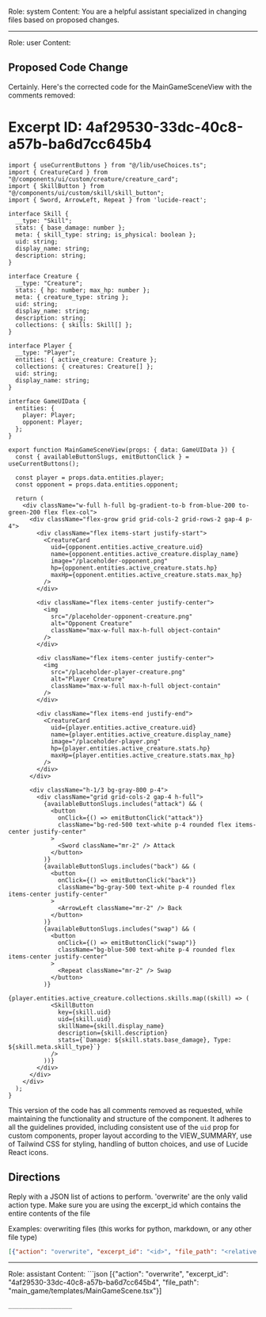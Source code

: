 Role: system
Content: You are a helpful assistant specialized in changing files based on proposed changes.
__________________
Role: user
Content: 
## Proposed Code Change
Certainly. Here's the corrected code for the MainGameSceneView with the comments removed:

# Excerpt ID: 4af29530-33dc-40c8-a57b-ba6d7cc645b4
```tsx main_game/templates/MainGameScene.tsx
import { useCurrentButtons } from "@/lib/useChoices.ts";
import { CreatureCard } from "@/components/ui/custom/creature/creature_card";
import { SkillButton } from "@/components/ui/custom/skill/skill_button";
import { Sword, ArrowLeft, Repeat } from 'lucide-react';

interface Skill {
  __type: "Skill";
  stats: { base_damage: number };
  meta: { skill_type: string; is_physical: boolean };
  uid: string;
  display_name: string;
  description: string;
}

interface Creature {
  __type: "Creature";
  stats: { hp: number; max_hp: number };
  meta: { creature_type: string };
  uid: string;
  display_name: string;
  description: string;
  collections: { skills: Skill[] };
}

interface Player {
  __type: "Player";
  entities: { active_creature: Creature };
  collections: { creatures: Creature[] };
  uid: string;
  display_name: string;
}

interface GameUIData {
  entities: {
    player: Player;
    opponent: Player;
  };
}

export function MainGameSceneView(props: { data: GameUIData }) {
  const { availableButtonSlugs, emitButtonClick } = useCurrentButtons();

  const player = props.data.entities.player;
  const opponent = props.data.entities.opponent;

  return (
    <div className="w-full h-full bg-gradient-to-b from-blue-200 to-green-200 flex flex-col">
      <div className="flex-grow grid grid-cols-2 grid-rows-2 gap-4 p-4">
        <div className="flex items-start justify-start">
          <CreatureCard
            uid={opponent.entities.active_creature.uid}
            name={opponent.entities.active_creature.display_name}
            image="/placeholder-opponent.png"
            hp={opponent.entities.active_creature.stats.hp}
            maxHp={opponent.entities.active_creature.stats.max_hp}
          />
        </div>

        <div className="flex items-center justify-center">
          <img
            src="/placeholder-opponent-creature.png"
            alt="Opponent Creature"
            className="max-w-full max-h-full object-contain"
          />
        </div>

        <div className="flex items-center justify-center">
          <img
            src="/placeholder-player-creature.png"
            alt="Player Creature"
            className="max-w-full max-h-full object-contain"
          />
        </div>

        <div className="flex items-end justify-end">
          <CreatureCard
            uid={player.entities.active_creature.uid}
            name={player.entities.active_creature.display_name}
            image="/placeholder-player.png"
            hp={player.entities.active_creature.stats.hp}
            maxHp={player.entities.active_creature.stats.max_hp}
          />
        </div>
      </div>

      <div className="h-1/3 bg-gray-800 p-4">
        <div className="grid grid-cols-2 gap-4 h-full">
          {availableButtonSlugs.includes("attack") && (
            <button
              onClick={() => emitButtonClick("attack")}
              className="bg-red-500 text-white p-4 rounded flex items-center justify-center"
            >
              <Sword className="mr-2" /> Attack
            </button>
          )}
          {availableButtonSlugs.includes("back") && (
            <button
              onClick={() => emitButtonClick("back")}
              className="bg-gray-500 text-white p-4 rounded flex items-center justify-center"
            >
              <ArrowLeft className="mr-2" /> Back
            </button>
          )}
          {availableButtonSlugs.includes("swap") && (
            <button
              onClick={() => emitButtonClick("swap")}
              className="bg-blue-500 text-white p-4 rounded flex items-center justify-center"
            >
              <Repeat className="mr-2" /> Swap
            </button>
          )}
          {player.entities.active_creature.collections.skills.map((skill) => (
            <SkillButton
              key={skill.uid}
              uid={skill.uid}
              skillName={skill.display_name}
              description={skill.description}
              stats={`Damage: ${skill.stats.base_damage}, Type: ${skill.meta.skill_type}`}
            />
          ))}
        </div>
      </div>
    </div>
  );
}
```

This version of the code has all comments removed as requested, while maintaining the functionality and structure of the component. It adheres to all the guidelines provided, including consistent use of the `uid` prop for custom components, proper layout according to the VIEW_SUMMARY, use of Tailwind CSS for styling, handling of button choices, and use of Lucide React icons.

## Directions
Reply with a JSON list of actions to perform. 'overwrite' are the only valid action type. 
Make sure you are using the excerpt_id which contains the entire contents of the file

Examples:
overwriting files (this works for python, markdown, or any other file type)
```json output_example1
[{"action": "overwrite", "excerpt_id": "<id>", "file_path": "<relative file path>"}]
```

__________________
Role: assistant
Content: ```json
[{"action": "overwrite", "excerpt_id": "4af29530-33dc-40c8-a57b-ba6d7cc645b4", "file_path": "main_game/templates/MainGameScene.tsx"}]
```
__________________
